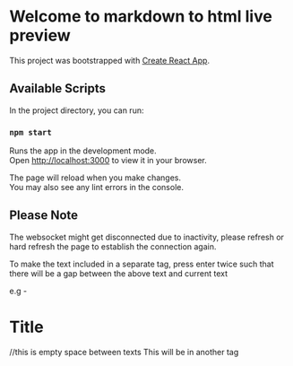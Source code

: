 # Welcome to markdown to html live preview

This project was bootstrapped with [Create React App](https://github.com/facebook/create-react-app).

## Available Scripts

In the project directory, you can run:

### `npm start`

Runs the app in the development mode.\
Open [http://localhost:3000](http://localhost:3000) to view it in your browser.

The page will reload when you make changes.\
You may also see any lint errors in the console.

## Please Note

The websocket might get disconnected due to inactivity, please refresh or hard refresh the page to establish the connection again.

To make the text included in a separate tag, press enter twice such that there will be a gap between the above text and current text

e.g -

# Title

//this is empty space between texts
This will be in another tag
